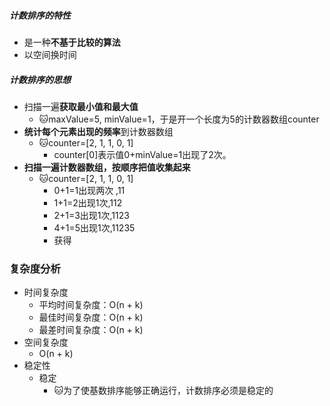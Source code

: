 ##### 计数排序的特性
- 是一种**不基于比较的算法**
- 以空间换时间
##### 计数排序的思想
- 扫描一遍**获取最小值和最大值**
	- 🐱maxValue=5, minValue=1，于是开一个长度为5的计数器数组counter
- **统计每个元素出现的频率**到计数器数组
	- 🐱counter=[2, 1, 1, 0, 1]
		- counter[0]表示值0+minValue=1出现了2次。
- **扫描一遍计数器数组，按顺序把值收集起来**
	- 🐱counter=[2, 1, 1, 0, 1]
		- 0+1=1出现两次 ,11
		- 1+1=2出现1次,112
		- 2+1=3出现1次,1123
		- 4+1=5出现1次,11235
		- 获得

### 复杂度分析
- 时间复杂度
	- 平均时间复杂度：O(n + k)  
	- 最佳时间复杂度：O(n + k)  
	- 最差时间复杂度：O(n + k)  
- 空间复杂度
	- O(n + k)
- 稳定性
	- 稳定
		- 🐱为了使基数排序能够正确运行，计数排序必须是稳定的